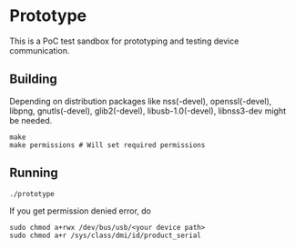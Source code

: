 # Prototype

This is a PoC test sandbox for prototyping and testing device communication.

## Building
Depending on distribution packages like nss(-devel), openssl(-devel), libpng, gnutls(-devel), glib2(-devel), libusb-1.0(-devel), libnss3-dev might be needed.
```
make
make permissions # Will set required permissions
```

## Running
```
./prototype
```
If you get permission denied error, do  
```
sudo chmod a+rwx /dev/bus/usb/<your device path>
sudo chmod a+r /sys/class/dmi/id/product_serial

```

